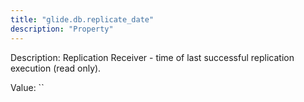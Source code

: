 ```yaml
---
title: "glide.db.replicate_date"
description: "Property"
---
```


Description: Replication Receiver - time of last successful
			replication execution (read only).

Value: ``